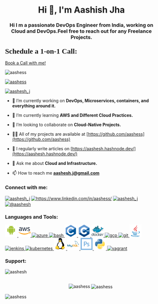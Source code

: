 <h1 align="center">Hi 👋, I'm Aashish Jha</h1>
<h3 align="center">Hi I m a passionate DevOps Engineer from India, working on Cloud and DevOps.Feel free to reach out for any Freelance Projects.</h3>

<!-- Schedule a 1-on-1 Call Section -->
<h3 align="left"><font size="+2" face="Verdana">Schedule a 1-on-1 Call:</font></h3>
<p align="left">
  <a href="https://topmate.io/aashesh" target="_blank" rel="noreferrer"> Book a Call with me! </a>
</p>

<p align="left"> <img src="https://komarev.com/ghpvc/?username=aashess&label=Profile%20views&color=0e75b6&style=flat" alt="aashess" /> </p>

<p align="left"> <a href="https://github.com/ryo-ma/github-profile-trophy"><img src="https://github-profile-trophy.vercel.app/?username=aashess" alt="aashess" /></a> </p>

<p align="left"> <a href="https://twitter.com/aashesh_j" target="blank"><img src="https://img.shields.io/twitter/follow/aashesh_j?logo=twitter&style=for-the-badge" alt="aashesh_j" /></a> </p>

- 🔭 I’m currently working on **DevOps, Microservices, containers, and everything around it.**

- 🌱 I’m currently learning **AWS and Different Cloud Practices.**

- 👯 I’m looking to collaborate on **Cloud-Native Projects.**

- 👨‍💻 All of my projects are available at [https://github.com/aashess](https://github.com/aashess)

- 📝 I regularly write articles on [https://aashesh.hashnode.dev/](https://aashesh.hashnode.dev/)

- 💬 Ask me about **Cloud and Infrastructure.**

- 📫 How to reach me **aashesh.j@gmail.com**

<h3 align="left">Connect with me:</h3>
<p align="left">
<a href="https://twitter.com/aashesh_j" target="blank"><img align="center" src="https://raw.githubusercontent.com/rahuldkjain/github-profile-readme-generator/master/src/images/icons/Social/twitter.svg" alt="aashesh_j" height="30" width="40" /></a>
<a href="https://linkedin.com/in/https://www.linkedin.com/in/aashess/" target="blank"><img align="center" src="https://raw.githubusercontent.com/rahuldkjain/github-profile-readme-generator/master/src/images/icons/Social/linked-in-alt.svg" alt="https://www.linkedin.com/in/aashess/" height="30" width="40" /></a>
<a href="https://instagram.com/aashesh_j" target="blank"><img align="center" src="https://raw.githubusercontent.com/rahuldkjain/github-profile-readme-generator/master/src/images/icons/Social/instagram.svg" alt="aashesh_j" height="30" width="40" /></a>
<a href="https://hashnode.com/@aashesh" target="blank"><img align="center" src="https://raw.githubusercontent.com/rahuldkjain/github-profile-readme-generator/master/src/images/icons/Social/hashnode.svg" alt="@aashesh" height="30" width="40" /></a>
</p>

<h3 align="left">Languages and Tools:</h3>
<p align="left"> <a href="https://developer.android.com" target="_blank" rel="noreferrer"> <img src="https://raw.githubusercontent.com/devicons/devicon/master/icons/android/android-original-wordmark.svg" alt="android" width="40" height="40"/> </a> <a href="https://aws.amazon.com" target="_blank" rel="noreferrer"> <img src="https://raw.githubusercontent.com/devicons/devicon/master/icons/amazonwebservices/amazonwebservices-original-wordmark.svg" alt="aws" width="40" height="40"/> </a> <a href="https://azure.microsoft.com/en-in/" target="_blank" rel="noreferrer"> <img src="https://www.vectorlogo.zone/logos/microsoft_azure/microsoft_azure-icon.svg" alt="azure" width="40" height="40"/> </a> <a href="https://www.gnu.org/software/bash/" target="_blank" rel="noreferrer"> <img src="https://www.vectorlogo.zone/logos/gnu_bash/gnu_bash-icon.svg" alt="bash" width="40" height="40"/> </a> <a href="https://www.cprogramming.com/" target="_blank" rel="noreferrer"> <img src="https://raw.githubusercontent.com/devicons/devicon/master/icons/c/c-original.svg" alt="c" width="40" height="40"/> </a> <a href="https://www.w3schools.com/cpp/" target="_blank" rel="noreferrer"> <img src="https://raw.githubusercontent.com/devicons/devicon/master/icons/cplusplus/cplusplus-original.svg" alt="cplusplus" width="40" height="40"/> </a> <a href="https://www.docker.com/" target="_blank" rel="noreferrer"> <img src="https://raw.githubusercontent.com/devicons/devicon/master/icons/docker/docker-original-wordmark.svg" alt="docker" width="40" height="40"/> </a> <a href="https://cloud.google.com" target="_blank" rel="noreferrer"> <img src="https://www.vectorlogo.zone/logos/google_cloud/google_cloud-icon.svg" alt="gcp" width="40" height="40"/> </a> <a href="https://git-scm.com/" target="_blank" rel="noreferrer"> <img src="https://www.vectorlogo.zone/logos/git-scm/git-scm-icon.svg" alt="git" width="40" height="40"/> </a> <a href="https://www.java.com" target="_blank" rel="noreferrer"> <img src="https://raw.githubusercontent.com/devicons/devicon/master/icons/java/java-original.svg" alt="java" width="40" height="40"/> </a> <a href="https://www.jenkins.io" target="_blank" rel="noreferrer"> <img src="https://www.vectorlogo.zone/logos/jenkins/jenkins-icon.svg" alt="jenkins" width="40" height="40"/> </a> <a href="https://kubernetes.io" target="_blank" rel="noreferrer"> <img src="https://www.vectorlogo.zone/logos/kubernetes/kubernetes-icon.svg" alt="kubernetes" width="40" height="40"/> </a> <a href="https://www.linux.org/" target="_blank" rel="noreferrer"> <img src="https://raw.githubusercontent.com/devicons/devicon/master/icons/linux/linux-original.svg" alt="linux" width="40" height="40"/> </a> <a href="https://www.mysql.com/" target="_blank" rel="noreferrer"> <img src="https://raw.githubusercontent.com/devicons/devicon/master/icons/mysql/mysql-original-wordmark.svg" alt="mysql" width="40" height="40"/> </a> <a href="https://www.photoshop.com/en" target="_blank" rel="noreferrer"> <img src="https://raw.githubusercontent.com/devicons/devicon/master/icons/photoshop/photoshop-line.svg" alt="photoshop" width="40" height="40"/> </a> <a href="https://www.python.org" target="_blank" rel="noreferrer"> <img src="https://raw.githubusercontent.com/devicons/devicon/master/icons/python/python-original.svg" alt="python" width="40" height="40"/> </a> <a href="https://www.vagrantup.com/" target="_blank" rel="noreferrer"> <img src="https://www.vectorlogo.zone/logos/vagrantup/vagrantup-icon.svg" alt="vagrant" width="40" height="40"/> </a> </p>

<h3 align="left">Support:</h3>
<p><a href="https://www.buymeacoffee.com/aashesh"> <img align="left" src="https://cdn.buymeacoffee.com/buttons/v2/default-yellow.png" height="50" width="210" alt="aashesh" /></a></p><br><br>

<p><img align="left" src="https://github-readme-stats.vercel.app/api/top-langs?username=aashess&show_icons=true&locale=en&layout=compact" alt="aashess" /></p>

<p>&nbsp;<img align="center" src="https://github-readme-stats.vercel.app/api?username=aashess&show_icons=true&locale=en" alt="aashess" /></p>

<p><img align="center" src="https://github-readme-streak-stats.herokuapp.com/?user=aashess&" alt="aashess" /></p>
